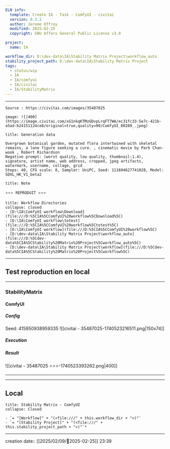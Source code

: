 ```yaml
---
ELN info:
  template: Create IA - Task - ComFyUI - civitai
  version: 0.3.2
  author: Jerome Offroy
  modified: 2025-02-25
  copyright: GNU Affero General Public License v3.0

project:
  name: IA

workflow_dir: D:\dev-data\IA\Stability Matrix Project\workflow_auto
stability_project_path: D:\dev-data\IA\Stability Matrix Project
tags:
  - status/wip
  - IA
  - IA/comfyui
  - IA/civitai
  - IA/StabilityMatrix
---
```

---
````ad-tip
Source : https://civitai.com/images/35487025

image: ![|400](https://image.civitai.com/xG1nkqKTMzGDvpLrqFT7WA/ec31fc33-5e7c-421b-a5ad-b24151124ce8/original=true,quality=90/ComfyUI_00289_.jpeg)

````

````ad-quote
title: Generation data

Overgrown botanical garden, mutated flora intertwined with skeletal remains, a lone figure seeking a cure. , cinematic movie by Park Chan-wook , Robert Richardson
Negative prompt: (worst quality, low quality, thumbnail:1.4), signature, artist name, web address, cropped, jpeg artifacts, watermark, username, collage, grid
Steps: 40, CFG scale: 8, Sampler: UniPC, Seed: 111694627741028, Model: SDXL_HK_V1_beta2

````

````ad-note
title: Note

⭐⭐⭐ REPRODUIT ⭐⭐⭐

````
```ad-info
title: Workflow Directories
collapse: closed
- [D:\IA\ComfyUI workflow\Download](file:///D:%5CIA%5CComfyUI%20workflow%5CDownload%5C)
- [D:\IA\ComfyUI workflow\totest](file:///D:%5CIA%5CComfyUI%20workflow%5Ctotest%5C)
- [D:\IA\ComfyUI workflow](file:///D:%5CIA%5CComfyUI%20workflow%5C)
- [D:\dev-data\IA\Stability Matrix Project\workflow_auto](file:///D:%5Cdev-data%5CIA%5CStability%20Matrix%20Project%5Cworkflow_auto%5C)
- [D:\dev-data\IA\Stability Matrix Project\workflow](file:///D:%5Cdev-data%5CIA%5CStability%20Matrix%20Project%5Cworkflow%5C)
```



---

## Test reproduction en local

---
### StabilityMatrix

#### ComfyUI
##### Config
Seed: 415950938959335
![[civitai - 35487025-1740523216511.png|150x74]]
##### Execution
##### Result

![[civitai - 35487025 ⭐⭐⭐-1740523393262.png|400]]

---


---
## Local

```ad-tip
title: Stability Matrix - ComfyUI
collapse: Closed

- `= "[Workflow]" + "(<file:///" + this.workflow_dir + ">)"`
- `= "[Stability Project]" + "(<file:///" + this.stability_project_path + ">)"`*
```

---
creation date:: [[2025/02/09/📒2025-02-25]]  23:39


